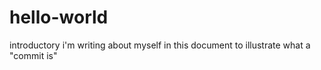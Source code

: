 # hello-world
introductory
i'm writing about myself in this document to illustrate what a "commit is"
